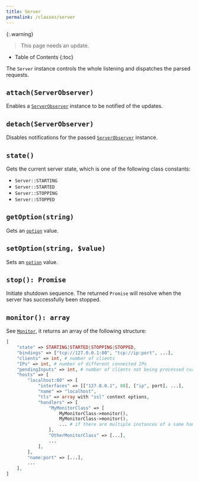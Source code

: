 ```yaml
---
title: Server
permalink: /classes/server
---
```


{:.warning}
> This page needs an update.

* Table of Contents
{:toc}

The `Server` instance controls the whole listening and dispatches the parsed requests.

## `attach(ServerObserver)`

Enables a [`ServerObserver`](serverobserver.md) instance to be notified of the updates.

## `detach(ServerObserver)`

Disables notifications for the passed [`ServerObserver`](serverobserver.md) instance.

## `state()`

Gets the current server state, which is one of the following class constants:

* `Server::STARTING`
* `Server::STARTED`
* `Server::STOPPING`
* `Server::STOPPED`

## `getOption(string)`

Gets an [`option`](options.md) value.

## `setOption(string, $value)`

Sets an [`option`](options.md) value.

## `stop(): Promise`

Initiate shutdown sequence. The returned `Promise` will resolve when the server has successfully been stopped.

## `monitor(): array`

See [`Monitor`](monitor.md), it returns an array of the following structure:

```php
[
    "state" => STARTING|STARTED|STOPPING|STOPPED,
    "bindings" => ["tcp://127.0.0.1:80", "tcp://ip:port", ...],
    "clients" => int, # number of clients
    "IPs" => int, # number of different connected IPs
    "pendingInputs" => int, # number of clients not being processed currently
    "hosts" => [
        "localhost:80" => [
            "interfaces" => [["127.0.0.1", 80], ["ip", port], ...],
            "name" => "localhost",
            "tls" => array with "ssl" context options,
            "handlers" => [
                "MyMonitorClass" => [
                    MyMonitorClass->monitor(),
                    MyMonitorClass->monitor(),
                    ... # if there are multiple instances of a same handler
                ],
                "OtherMonitorClass" => [...],
                ...
            ],
        ],
        "name:port" => [...],
        ...
    ],
]
```
